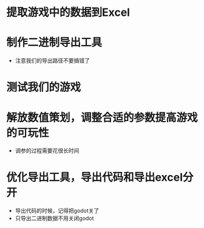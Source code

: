 # 提取游戏中的数据到Excel

# 制作二进制导出工具

- 注意我们的导出路径不要搞错了

# 测试我们的游戏

# 解放数值策划，调整合适的参数提高游戏的可玩性

- 调参的过程需要花很长时间

# 优化导出工具，导出代码和导出excel分开

- 导出代码的时候，记得把godot关了
- 只导出二进制数据不用关闭godot
